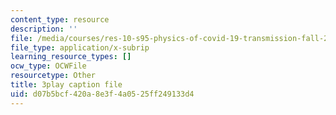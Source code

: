 ```yaml
---
content_type: resource
description: ''
file: /media/courses/res-10-s95-physics-of-covid-19-transmission-fall-2020/d07b5bcf420a8e3f4a0525ff249133d4_jz3HWBmruo.srt
file_type: application/x-subrip
learning_resource_types: []
ocw_type: OCWFile
resourcetype: Other
title: 3play caption file
uid: d07b5bcf-420a-8e3f-4a05-25ff249133d4
---
```

